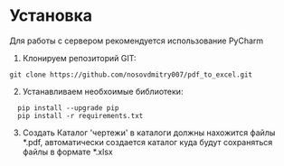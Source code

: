 # Установка
Для работы с сервером рекомендуется использование PyCharm

1. Клонируем репозиторий GIT:
```
git clone https://github.com/nosovdmitry007/pdf_to_excel.git
```
2. Устанавливаем необхоимые библиотеки:
```
  pip install --upgrade pip
  pip install -r requirements.txt

```
3. Создать Каталог 'чертежи' в каталоги должны нахожится файлы *.pdf, автоматически создается каталог куда будут сохраняться файлы в формате *.xlsx
